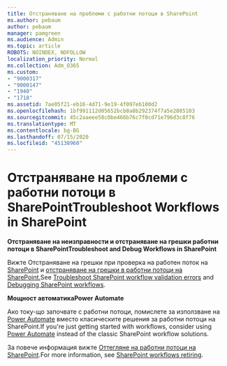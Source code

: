 ```yaml
---
title: Отстраняване на проблеми с работни потоци в SharePoint
ms.author: pebaum
author: pebaum
manager: pamgreen
ms.audience: Admin
ms.topic: article
ROBOTS: NOINDEX, NOFOLLOW
localization_priority: Normal
ms.collection: Adm_O365
ms.custom:
- "9000317"
- "9000147"
- "1940"
- "1718"
ms.assetid: 7ae05f21-eb16-4d71-9e19-4f097eb100d2
ms.openlocfilehash: 1bf991112d05652bcb8a8b292374f7a5e2885103
ms.sourcegitcommit: 45c2aaeee58c0be466b76c7f0cd71e796d3c8f76
ms.translationtype: MT
ms.contentlocale: bg-BG
ms.lasthandoff: 07/15/2020
ms.locfileid: "45138960"
---
```

# <a name="troubleshoot-workflows-in-sharepoint"></a><span data-ttu-id="91cac-102">Отстраняване на проблеми с работни потоци в SharePoint</span><span class="sxs-lookup"><span data-stu-id="91cac-102">Troubleshoot Workflows in SharePoint</span></span>

<span data-ttu-id="91cac-103">**Отстраняване на неизправности и отстраняване на грешки работни потоци в SharePoint**</span><span class="sxs-lookup"><span data-stu-id="91cac-103">**Troubleshoot and Debug Workflows in SharePoint**</span></span>

<span data-ttu-id="91cac-104">Вижте Отстраняване на грешки при проверка на работен поток на [SharePoint](https://docs.microsoft.com/sharepoint/dev/general-development/troubleshooting-sharepoint-server-workflow-validation-errors-in-visio) и [отстраняване на грешки в работни потоци на SharePoint.](https://docs.microsoft.com/sharepoint/dev/general-development/debugging-sharepoint-server-workflows)</span><span class="sxs-lookup"><span data-stu-id="91cac-104">See [Troubleshoot SharePoint workflow validation errors](https://docs.microsoft.com/sharepoint/dev/general-development/troubleshooting-sharepoint-server-workflow-validation-errors-in-visio) and [Debugging SharePoint workflows](https://docs.microsoft.com/sharepoint/dev/general-development/debugging-sharepoint-server-workflows).</span></span>

<span data-ttu-id="91cac-105">**Мощност автоматика**</span><span class="sxs-lookup"><span data-stu-id="91cac-105">**Power Automate**</span></span>

<span data-ttu-id="91cac-106">Ако току-що започвате с работни потоци, помислете за използване на [Power Automate](https://docs.microsoft.com/power-automate/modern-approvals) вместо класическите решения за работни потоци на SharePoint.</span><span class="sxs-lookup"><span data-stu-id="91cac-106">If you're just getting started with workflows, consider using [Power Automate](https://docs.microsoft.com/power-automate/modern-approvals) instead of the classic SharePoint workflow solutions.</span></span>

<span data-ttu-id="91cac-107">За повече информация вижте [Оттегляне на работни потоци на SharePoint](https://docs.microsoft.com/alchemyinsights/sharepoint-workflows-retiring).</span><span class="sxs-lookup"><span data-stu-id="91cac-107">For more information, see [SharePoint workflows retiring](https://docs.microsoft.com/alchemyinsights/sharepoint-workflows-retiring).</span></span>
